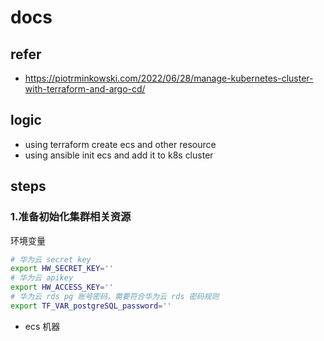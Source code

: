 # docs

## refer

- <https://piotrminkowski.com/2022/06/28/manage-kubernetes-cluster-with-terraform-and-argo-cd/>

## logic

- using terraform create ecs and other resource
- using ansible init ecs and add it to k8s cluster

## steps

### 1.准备初始化集群相关资源

环境变量

```bash
# 华为云 secret key
export HW_SECRET_KEY=''
# 华为云 apikey
export HW_ACCESS_KEY=''
# 华为云 rds pg 账号密码，需要符合华为云 rds 密码规则
export TF_VAR_postgreSQL_password=''
```

- ecs 机器

